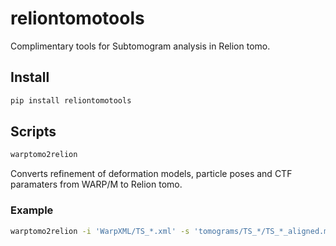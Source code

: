 # reliontomotools

Complimentary tools for Subtomogram analysis in Relion tomo.


## Install
```bash
pip install reliontomotools
```

## Scripts

```python
warptomo2relion
```

Converts refinement of deformation models, particle poses and CTF paramaters from WARP/M to Relion tomo.

### Example
```bash
warptomo2relion -i 'WarpXML/TS_*.xml' -s 'tomograms/TS_*/TS_*_aligned.mrc' -d 1800 -o WarpConverted -p Refine3D/job010/run_data.star
```
